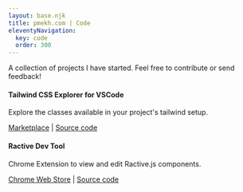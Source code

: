 ```yaml
---
layout: base.njk
title: pmekh.com | Code
eleventyNavigation:
  key: code
  order: 300
---
```


A collection of projects I have started. Feel free to contribute or send feedback!

#### Tailwind CSS Explorer for VSCode

Explore the classes available in your project's tailwind setup.

[Marketplace](https://marketplace.visualstudio.com/items?itemName=PeterMekhaeil.vscode-tailwindcss-explorer) | [Source code](https://github.com/petermekhaeil/vscode-tailwindcss-explorer)

#### Ractive Dev Tool

Chrome Extension to view and edit Ractive.js components.

[Chrome Web Store](https://chrome.google.com/webstore/detail/ractive-dev-tool/mobaekclikghnakiffjacknpimanblii) | [Source code](https://github.com/petermekhaeil/ractive-chrome-extension)
